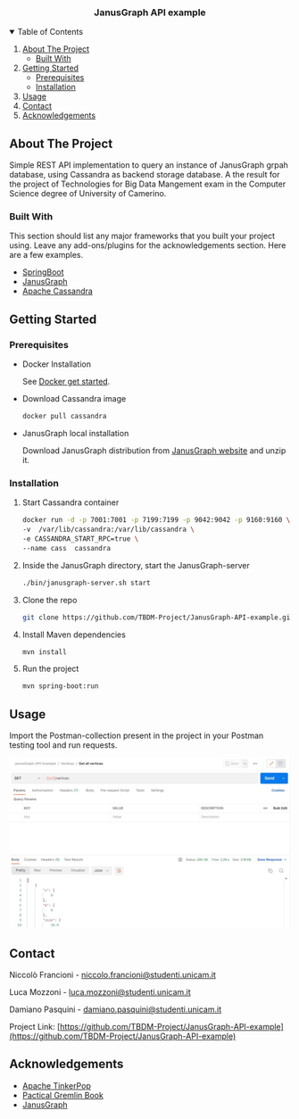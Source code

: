 <!--
*** Thanks for checking out the Best-README-Template. If you have a suggestion
*** that would make this better, please fork the repo and create a pull request
*** or simply open an issue with the tag "enhancement".
*** Thanks again! Now go create something AMAZING! :D
-->

  <h3 align="center">JanusGraph API example</h3>


<!-- TABLE OF CONTENTS -->
<details open="open">
  <summary>Table of Contents</summary>
  <ol>
    <li>
      <a href="#about-the-project">About The Project</a>
      <ul>
        <li><a href="#built-with">Built With</a></li>
      </ul>
    </li>
    <li>
      <a href="#getting-started">Getting Started</a>
      <ul>
        <li><a href="#prerequisites">Prerequisites</a></li>
        <li><a href="#installation">Installation</a></li>
      </ul>
    </li>
    <li><a href="#usage">Usage</a></li>
    <li><a href="#contact">Contact</a></li>
    <li><a href="#acknowledgements">Acknowledgements</a></li>
  </ol>
</details>



<!-- ABOUT THE PROJECT -->
## About The Project
Simple REST API implementation to query an instance of JanusGraph grpah database, using Cassandra as backend storage database. A the result for the project of Technologies for Big Data Mangement exam in the Computer Science degree of University of Camerino.


### Built With

This section should list any major frameworks that you built your project using. Leave any add-ons/plugins for the acknowledgements section. Here are a few examples.
* [SpringBoot](https://getbootstrap.com)
* [JanusGraph](https://janusgraph.org/)
* [Apache Cassandra](https://cassandra.apache.org/_/index.html)



<!-- GETTING STARTED -->
## Getting Started

### Prerequisites
* Docker Installation
  
  See  [Docker get started](https://www.docker.com/get-started/ ).
 
* Download Cassandra image
  ```sh
  docker pull cassandra
  ```
* JanusGraph local installation

  Download JanusGraph distribution from [JanusGraph website](https://github.com/JanusGraph/janusgraph/releases) and unzip it.

### Installation

1. Start Cassandra container
   ```sh
   docker run -d -p 7001:7001 -p 7199:7199 -p 9042:9042 -p 9160:9160 \      
   -v  /var/lib/cassandra:/var/lib/cassandra \  
   -e CASSANDRA_START_RPC=true \  
   --name cass  cassandra
   ```
2. Inside the JanusGraph directory, start the JanusGraph-server
   ```sh
   ./bin/janusgraph-server.sh start
   ```
3. Clone the repo
   ```sh
   git clone https://github.com/TBDM-Project/JanusGraph-API-example.git
   ```
4. Install Maven dependencies
   ```sh
   mvn install
   ```
5. Run the project
   ```sh
   mvn spring-boot:run
   ```



<!-- USAGE EXAMPLES -->
## Usage

Import the Postman-collection present in the project in your Postman testing tool and run requests.

![My Image](postman.jpg)

<!-- CONTACT -->
## Contact

Niccolò Francioni  - niccolo.francioni@studenti.unicam.it

Luca Mozzoni  - luca.mozzoni@studenti.unicam.it

Damiano Pasquini  - damiano.pasquini@studenti.unicam.it

Project Link: [https://github.com/TBDM-Project/JanusGraph-API-example](https://github.com/TBDM-Project/JanusGraph-API-example)



<!-- ACKNOWLEDGEMENTS -->
## Acknowledgements
* [Apache TinkerPop](https://tinkerpop.apache.org/)
* [Pactical Gremlin Book](https://kelvinlawrence.net/book/Gremlin-Graph-Guide.html)
* [JanusGraph](https://janusgraph.org/)






